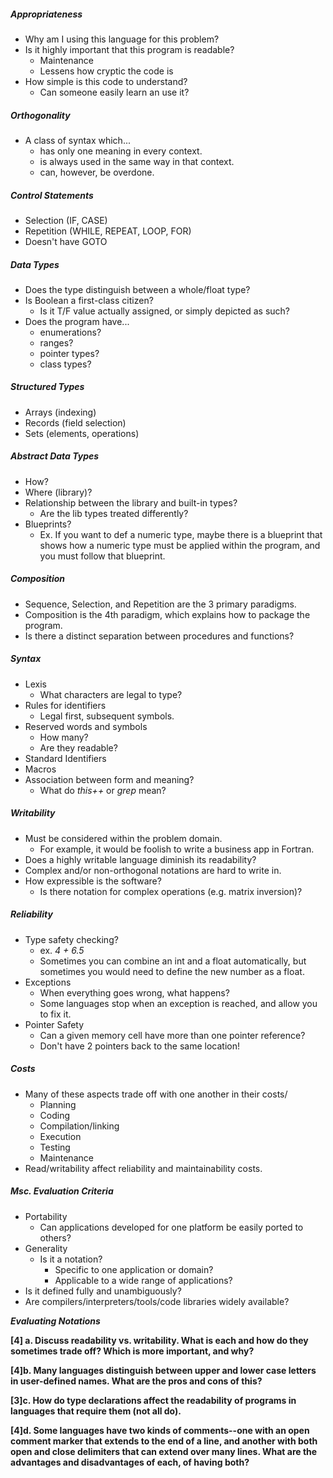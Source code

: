 ##### Appropriateness
- Why am I using this language for this problem?
- Is it highly important that this program is readable?
	- Maintenance
	- Lessens how cryptic the code is
- How simple is this code to understand?
	- Can someone easily learn an use it?
##### Orthogonality
- A class of syntax which...
	- has only one meaning in every context.
	- is always used in the same way in that context.
	- can, however, be overdone.
##### Control Statements
- Selection (IF, CASE)
- Repetition (WHILE, REPEAT, LOOP, FOR)
- Doesn't have GOTO
##### Data Types
- Does the type distinguish between a whole/float type?
- Is Boolean a first-class citizen?
	- Is it T/F value actually assigned, or simply depicted as such?
- Does the program have...
	- enumerations?
	- ranges?
	- pointer types?
	- class types?
##### Structured Types
- Arrays (indexing)
- Records (field selection)
- Sets (elements, operations)
##### Abstract Data Types
- How?
- Where (library)?
- Relationship between the library and built-in types?
	- Are the lib types treated differently?
- Blueprints?
	- Ex. If you want to def a numeric type, maybe there is a blueprint that shows how a numeric type must be applied within the program, and you must follow that blueprint.
##### Composition
- Sequence, Selection, and Repetition are the 3 primary paradigms.
- Composition is the 4th paradigm, which explains how to package the program.
- Is there a distinct separation between procedures and functions?
##### Syntax
- Lexis
	- What characters are legal to type?
- Rules for identifiers
	- Legal first, subsequent symbols.
- Reserved words and symbols
	- How many?
	- Are they readable?
- Standard Identifiers
- Macros
- Association between form and meaning?
	- What do *this++* or *grep* mean?
##### Writability
- Must be considered within the problem domain.
	- For example, it would be foolish to write a business app in Fortran.
- Does a highly writable language diminish its readability?
- Complex and/or non-orthogonal notations are hard to write in.
- How expressible is the software?
	- Is there notation for complex operations (e.g. matrix inversion)?
##### Reliability
- Type safety checking?
	- ex. *4 + 6.5*
	- Sometimes you can combine an int and a float automatically, but sometimes you would need to define the new number as a float.
- Exceptions
	- When everything goes wrong, what happens?
	- Some languages stop when an exception is reached, and allow you to fix it.
- Pointer Safety
	- Can a given memory cell have more than one pointer reference?
	- Don't have 2 pointers back to the same location!
##### Costs
- Many of these aspects trade off with one another in their costs/
	- Planning
	- Coding
	- Compilation/linking
	- Execution
	- Testing
	- Maintenance
- Read/writability affect reliability and maintainability costs.
##### Msc. Evaluation Criteria
- Portability
	- Can applications developed for one platform be easily ported to others?
- Generality
	- Is it a notation?
		- Specific to one application or domain?
		- Applicable to a wide range of applications?
- Is it defined fully and unambiguously?
- Are compilers/interpreters/tools/code libraries widely available?


***Evaluating Notations***

**[4] a. Discuss readability vs. writability. What is each and how do they sometimes trade off? Which is more important, and why?**

**[4]b. Many languages distinguish between upper and lower case letters in user-defined names. What are the pros and cons of this?**

**[3]c. How do type declarations affect the readability of programs in languages that require them (not all do).**

**[4]d. Some languages have two kinds of comments--one with an open comment marker that extends to the end of a line, and another with both open and close delimiters that can extend over many lines. What are the advantages and disadvantages of each, of having both?**